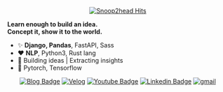 <div align=center>

[![Snoop2head Hits](https://hits.seeyoufarm.com/api/count/incr/badge.svg?url=https://github.com/snoop2head)](https://hits.seeyoufarm.com)

</div>

**Learn enough to build an idea.**<br>**Concept it, show it to the world.**

- ✨ **Django, Pandas**, FastAPI, Sass
- ♥️ **NLP**, Python3, Rust lang
- 🎯 Building ideas | Extracting insights
- 🔭 Pytorch, Tensorflow

<div align=center>

[![Blog Badge](http://img.shields.io/badge/Portfolio-black?style=flat-square&logo=github&link=https://github.com/snoop2head/portfolio)](https://github.com/snoop2head/portfolio) 
[![Velog](https://img.shields.io/badge/-Velog-brightgreen?style=flat-square&logo=Vimeo&logoColor=white&link=https://velog.io/@snoop2head)](https://velog.io/@snoop2head)
[![Youtube Badge](https://img.shields.io/badge/Youtube-ff0000?style=flat-square&logo=youtube&link=https://www.youtube.com/channel/UCLKItbBwVX1eGYRhOcbeJOg)](https://www.youtube.com/channel/UCLKItbBwVX1eGYRhOcbeJOg) 
[![Linkedin Badge](https://img.shields.io/badge/-LinkedIn-blue?style=flat-square&logo=Linkedin&logoColor=white&link=https://www.linkedin.com/in/young-jin-ahn-b28616117/)](https://www.linkedin.com/in/young-jin-ahn-b28616117/) 
[![gmail](https://img.shields.io/badge/-Gmail-d14836?style=flat-square&logo=Gmail&logoColor=white&link=mailto:young_ahn@yonsei.ac.kr)](mailto:young_ahn@yonsei.ac.kr)

<!--- Logo Source: https://simpleicons.org/ -->
<!--- Badge Syntax: https://shields.io/ -->

</div>